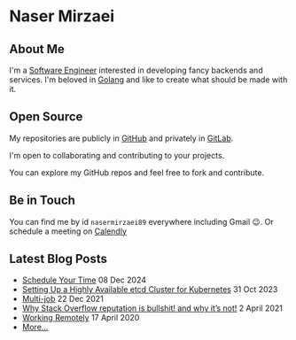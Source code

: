 # Naser Mirzaei

## About Me

I'm a [Software Engineer](https://en.wikipedia.org/wiki/Software_engineer) interested in developing fancy backends and services. I'm beloved in [Golang](https://golang.org/) and like to create what should be made with it.

## Open Source

My repositories are publicly in [GitHub](https://github.com/nasermirzaei89?tab=repositories) and privately in [GitLab](https://gitlab.com/nasermirzaei89).

I'm open to collaborating and contributing to your projects.

You can explore my GitHub repos and feel free to fork and contribute.

## Be in Touch

You can find me by id `nasermirzaei89` everywhere including Gmail 😉.
Or schedule a meeting on [Calendly](https://calendly.com/nasermirzaei89/talk)

## Latest Blog Posts

* [Schedule Your Time](https://nasermirzaei89.net/2024/12/08/schedule-your-time/) 08 Dec 2024
* [Setting Up a Highly Available etcd Cluster for Kubernetes](https://nasermirzaei89.net/2023/10/31/setting-up-a-highly-available-etcd-cluster/) 31 Oct 2023
* [Multi-job](https://nasermirzaei89.net/2021/12/22/multi-job/) 22 Dec 2021
* [Why Stack Overflow reputation is bullshit! and why it’s not!](https://nasermirzaei89.net/2021/04/02/why-stackoverflow-reputation-is-bullshit-and-why-its-not/) 2 April 2021
* [Working Remotely](https://nasermirzaei89.net/2020/04/17/working-remotely/) 17 April 2020
* [More...](https://nasermirzaei89.net/)
